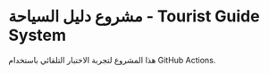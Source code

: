 # مشروع دليل السياحة - Tourist Guide System
هذا المشروع لتجربة الاختبار التلقائي باستخدام GitHub Actions.
